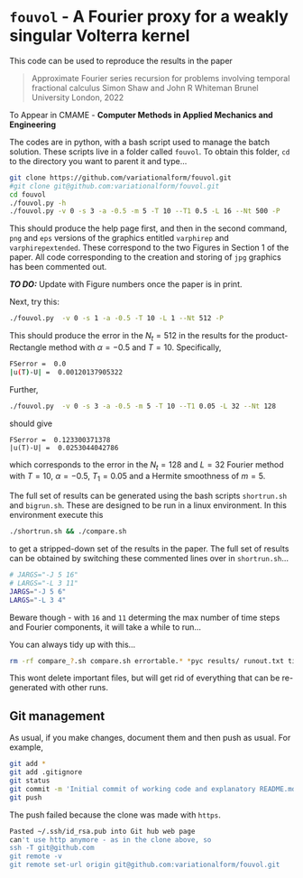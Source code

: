 # `fouvol` - A Fourier proxy for a weakly singular Volterra kernel

This code can be used to reproduce the results in the paper

>Approximate Fourier series recursion for problemsinvolving temporal fractional calculusSimon Shaw and John R Whiteman
Brunel University London, 2022

To Appear in CMAME - **Computer Methods in Applied Mechanics and Engineering**

The codes are in python, with a bash script used to manage the batch solution. These scripts live in a folder called `fouvol`. To obtain this folder, `cd` to the directory you want to parent it and type...

```bash
git clone https://github.com/variationalform/fouvol.git
#git clone git@github.com:variationalform/fouvol.git
cd fouvol
./fouvol.py -h
./fouvol.py -v 0 -s 3 -a -0.5 -m 5 -T 10 --T1 0.5 -L 16 --Nt 500 -P
```

This should produce the  help page first, and then in the second command, `png` and `eps` versions of the graphics entitled `varphirep` and  `varphirepextended`. These correspond to the two Figures in Section 1 of the paper. All code corresponding to the creation and storing of `jpg` graphics has been commented out.

**_*TO DO:*_** Update with Figure numbers once the paper is in print.

Next, try this:
```bash
./fouvol.py  -v 0 -s 1 -a -0.5 -T 10 -L 1 --Nt 512 -P
```
This should produce the error in the $N_t = 512$ in the results for the product-Rectangle method with $\alpha = −0.5$ and $T = 10$. Specifically,

```bash
FSerror =  0.0
|u(T)-U| =  0.00120137905322
```
Further,
```bash
./fouvol.py  -v 0 -s 3 -a -0.5 -m 5 -T 10 --T1 0.05 -L 32 --Nt 128
```
should give
```bas
FSerror =  0.123300371378
|u(T)-U| =  0.0253044042786
```
which corresponds to the error in the $N_t = 128$ and $L=32$ Fourier
method with $T = 10$, $\alpha = −0.5$, $T_1 = 0.05$ and a Hermite smoothness of $m = 5$.

The full set of results can be generated using the bash scripts `shortrun.sh` and `bigrun.sh`. These are designed to be run in a linux environment. In this environment execute this

```bash
./shortrun.sh && ./compare.sh
```
to get a stripped-down set of the results in the paper. The full set of results can be obtained by switching these commented lines over in `shortrun.sh`...

```bash
# JARGS="-J 5 16"
# LARGS="-L 3 11"
JARGS="-J 5 6"
LARGS="-L 3 4"
```
Beware though - with `16` and `11` determing the max number of time steps and Fourier components, it will take a while to run...

You can always tidy up with this...

```bash
rm -rf compare_?.sh compare.sh errortable.* *pyc results/ runout.txt timestable.* *.eps *.png
```
This wont delete important files, but  will get rid of everything that can be re-generated with other runs.

## Git management

As usual, if you make changes, document them and then push as usual. For example,

```bash
git add *
git add .gitignore 
git status
git commit -m 'Initial commit of working code and explanatory README.md'
git push
```
The push failed because the clone was made with `https`.

```bash
Pasted ~/.ssh/id_rsa.pub into Git hub web page
can't use http anymore - as in the clone above, so
ssh -T git@github.com
git remote -v
git remote set-url origin git@github.com:variationalform/fouvol.git
```
